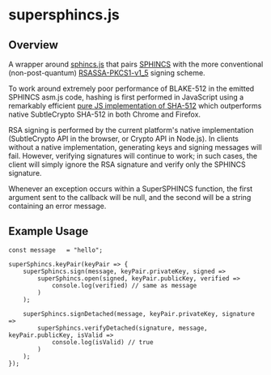 # supersphincs.js

## Overview

A wrapper around [sphincs.js](https://github.com/cyph/sphincs.js) that pairs
[SPHINCS](https://sphincs.cr.yp.to) with the more conventional (non-post-quantum)
[RSASSA-PKCS1-v1_5](https://tools.ietf.org/html/rfc3447#section-8.2) signing scheme.

To work around extremely poor performance of BLAKE-512 in the emitted SPHINCS asm.js code,
hashing is first performed in JavaScript using a remarkably efficient [pure JS implementation
of SHA-512](https://github.com/emn178/js-sha512) which outperforms native SubtleCrypto
SHA-512 in both Chrome and Firefox.

RSA signing is performed by the current platform's native implementation (SubtleCrypto API
in the browser, or Crypto API in Node.js). In clients without a native implementation,
generating keys and signing messages will fail. However, verifying signatures will continue
to work; in such cases, the client will simply ignore the RSA signature and verify only the
SPHINCS signature.

Whenever an exception occurs within a SuperSPHINCS function, the first argument sent to
the callback will be null, and the second will be a string containing an error message.

## Example Usage

	const message	= "hello";

	superSphincs.keyPair(keyPair => {
		superSphincs.sign(message, keyPair.privateKey, signed =>
			superSphincs.open(signed, keyPair.publicKey, verified =>
				console.log(verified) // same as message
			)
		);

		superSphincs.signDetached(message, keyPair.privateKey, signature =>
			superSphincs.verifyDetached(signature, message, keyPair.publicKey, isValid =>
				console.log(isValid) // true
			)
		);
	});
